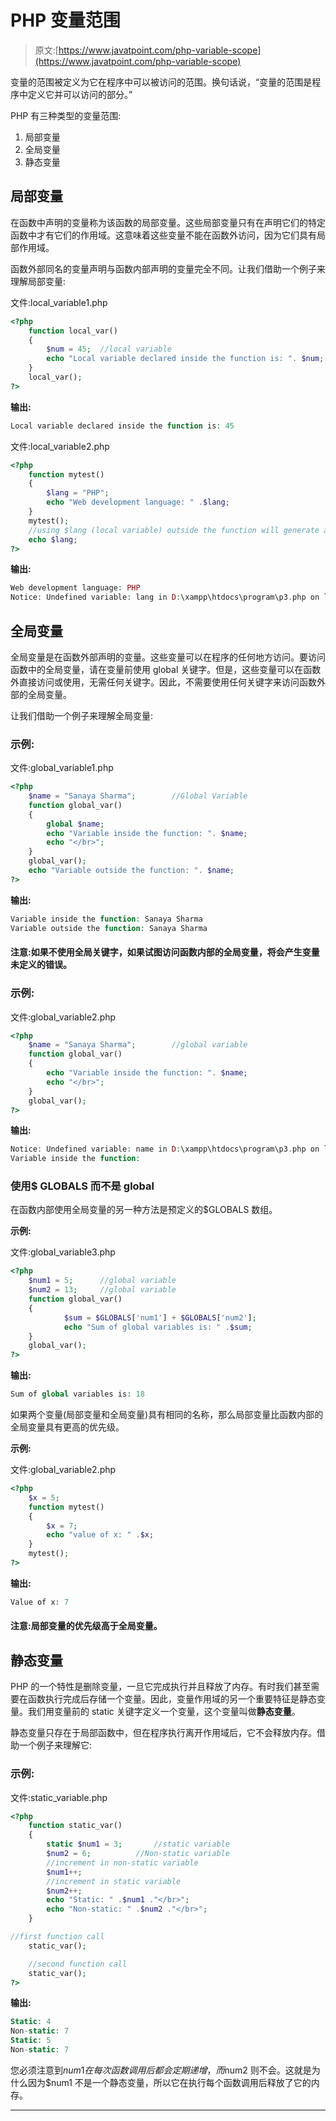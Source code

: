 # PHP 变量范围

> 原文:[https://www.javatpoint.com/php-variable-scope](https://www.javatpoint.com/php-variable-scope)

变量的范围被定义为它在程序中可以被访问的范围。换句话说，“变量的范围是程序中定义它并可以访问的部分。”

PHP 有三种类型的变量范围:

1.  局部变量
2.  全局变量
3.  静态变量

## 局部变量

在函数中声明的变量称为该函数的局部变量。这些局部变量只有在声明它们的特定函数中才有它们的作用域。这意味着这些变量不能在函数外访问，因为它们具有局部作用域。

函数外部同名的变量声明与函数内部声明的变量完全不同。让我们借助一个例子来理解局部变量:

文件:local_variable1.php

```php
<?php
	function local_var()
	{
		$num = 45;	//local variable
		echo "Local variable declared inside the function is: ". $num;
	}
	local_var();
?>

```

**输出:**

```php
Local variable declared inside the function is: 45

```

文件:local_variable2.php

```php
<?php
	function mytest()
	{
		$lang = "PHP";
		echo "Web development language: " .$lang;
	}
	mytest();
	//using $lang (local variable) outside the function will generate an error
	echo $lang;
?>

```

**输出:**

```php
Web development language: PHP
Notice: Undefined variable: lang in D:\xampp\htdocs\program\p3.php on line 28

```

## 全局变量

全局变量是在函数外部声明的变量。这些变量可以在程序的任何地方访问。要访问函数中的全局变量，请在变量前使用 global 关键字。但是，这些变量可以在函数外直接访问或使用，无需任何关键字。因此，不需要使用任何关键字来访问函数外部的全局变量。

让我们借助一个例子来理解全局变量:

### 示例:

文件:global_variable1.php

```php
<?php
	$name = "Sanaya Sharma";		//Global Variable
	function global_var()
	{
		global $name;
		echo "Variable inside the function: ". $name;
		echo "</br>";
	}
	global_var();
	echo "Variable outside the function: ". $name;
?>

```

**输出:**

```php
Variable inside the function: Sanaya Sharma
Variable outside the function: Sanaya Sharma

```

#### 注意:如果不使用全局关键字，如果试图访问函数内部的全局变量，将会产生变量未定义的错误。

### 示例:

文件:global_variable2.php

```php
<?php
	$name = "Sanaya Sharma";		//global variable
	function global_var()
	{
		echo "Variable inside the function: ". $name;
		echo "</br>";
	}
	global_var();
?>

```

**输出:**

```php
Notice: Undefined variable: name in D:\xampp\htdocs\program\p3.php on line 6
Variable inside the function:

```

### 使用$ GLOBALS 而不是 global

在函数内部使用全局变量的另一种方法是预定义的$GLOBALS 数组。

**示例:**

文件:global_variable3.php

```php
<?php
	$num1 = 5;		//global variable
	$num2 = 13;		//global variable
	function global_var()
	{
			$sum = $GLOBALS['num1'] + $GLOBALS['num2'];
			echo "Sum of global variables is: " .$sum;
	}
	global_var();
?>

```

**输出:**

```php
Sum of global variables is: 18

```

如果两个变量(局部变量和全局变量)具有相同的名称，那么局部变量比函数内部的全局变量具有更高的优先级。

**示例:**

文件:global_variable2.php

```php
<?php
	$x = 5;
	function mytest()
	{
		$x = 7;
		echo "value of x: " .$x;
	}
	mytest();
?>

```

**输出:**

```php
Value of x: 7

```

#### 注意:局部变量的优先级高于全局变量。

## 静态变量

PHP 的一个特性是删除变量，一旦它完成执行并且释放了内存。有时我们甚至需要在函数执行完成后存储一个变量。因此，变量作用域的另一个重要特征是静态变量。我们用变量前的 static 关键字定义一个变量，这个变量叫做**静态变量**。

静态变量只存在于局部函数中，但在程序执行离开作用域后，它不会释放内存。借助一个例子来理解它:

### 示例:

文件:static_variable.php

```php
<?php
	function static_var()
	{
		static $num1 = 3;		//static variable
		$num2 = 6;			//Non-static variable
		//increment in non-static variable
		$num1++;
		//increment in static variable
		$num2++;
		echo "Static: " .$num1 ."</br>";
		echo "Non-static: " .$num2 ."</br>";
	}

//first function call
	static_var();

	//second function call
	static_var();
?>

```

**输出:**

```php
Static: 4
Non-static: 7
Static: 5
Non-static: 7

```

您必须注意到$num1 在每次函数调用后都会定期递增，而$num2 则不会。这就是为什么因为$num1 不是一个静态变量，所以它在执行每个函数调用后释放了它的内存。

* * *